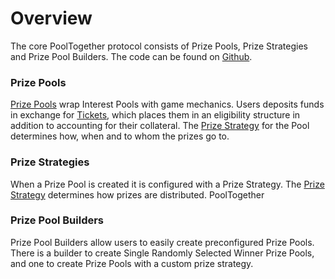 # Overview

The core PoolTogether protocol consists of Prize Pools, Prize Strategies and Prize Pool Builders.  The code can be found on [Github](https://github.com/pooltogether/pooltogether-contracts).

### Prize Pools

[Prize Pools](prize-pool.md) wrap Interest Pools with game mechanics.  Users deposits funds in exchange for [Tickets](ticket.md), which places them in an eligibility structure in addition to accounting for their collateral.   The [Prize Strategy](prize-strategy/) for the Pool determines how, when and to whom the prizes go to.

### Prize Strategies

When a Prize Pool is created it is configured with a Prize Strategy.  The [Prize Strategy](prize-strategy/) determines how prizes are distributed.  PoolTogether 

### Prize Pool Builders

Prize Pool Builders allow users to easily create preconfigured Prize Pools.  There is a builder to create Single Randomly Selected Winner Prize Pools, and one to create Prize Pools with a custom prize strategy.



